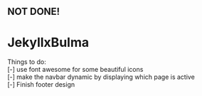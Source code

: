 ## NOT DONE!

# JekyllxBulma

Things to do:  
[-] use font awesome for some beautiful icons  
[-] make the navbar dynamic by displaying which page is active  
[-] Finish footer design
